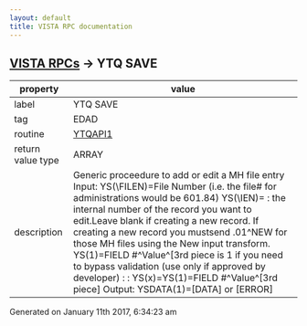 ```yaml
---
layout: default
title: VISTA RPC documentation
---
```




## [VISTA RPCs](TableOfContent.md) &#8594; YTQ SAVE 

 property | value 
--- | --- 
 label | YTQ SAVE
 tag | EDAD
 routine | [YTQAPI1](http://code.osehra.org/dox/Routine_YTQAPI1_source.html)
 return value type | ARRAY
 description | Generic proceedure to add or edit a MH file entry  Input: YS(\FILEN\)=File Number          (i.e. the file# for administrations would be 601.84)        YS(\IEN\)= : the internal number of the record you want to edit.Leave blank if creating a new record. If creating a new record you mustsend .01^NEW for those MH files using the New input transform.        YS(1)=FIELD #^Value^[3rd piece is 1 if you need to bypass             validation (use only if approved by developer)        :        :        YS(x)=YS(1)=FIELD #^Value^[3rd piece] Output: YSDATA(1)=[DATA] or [ERROR]




Generated on January 11th 2017, 6:34:23 am